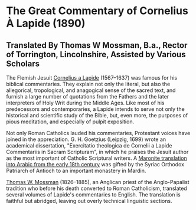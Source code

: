 # The Great Commentary of Cornelius À Lapide (1890)
## Translated By Thomas W Mossman, B.a., Rector of Torrington, Lincolnshire, Assisted by Various Scholars

The Flemish Jesuit [Cornelius a Lapide](https://en.wikisource.org/wiki/Catholic_Encyclopedia_(1913)/Cornelius_Cornelii_a_Lapide) (1567–1637) was famous for his biblical commentaries. They explain not only the literal, but also the allegorical, tropological, and anagogical sense of the sacred text, and furnish a large number of quotations from the Fathers and the later interpreters of Holy Writ during the Middle Ages. Like most of his predecessors and contemporaries, a Lapide intends to serve not only the historical and scientific study of the Bible, but, even more, the purposes of pious meditation, and especially of pulpit exposition.

Not only Roman Catholics lauded his commentaries, Protestant voices have joined in the appreciation. G. H. Goetzius (Leipzig, 1699) wrote an academical dissertation, "Exercitatio theologica de Cornelii a Lapide Commentariis in Sacram Scripturam", in which he praises the Jesuit author as the most important of Catholic Scriptural writers. A [Maronite translation into Arabic from the early 18th century](https://hmmlorientalia.wordpress.com/2011/12/07/cornelius-a-lapides-commentaries-in-arabic-garsuni/) was gifted by the Syriac Orthodox Patriarch of Antioch to an important monastery in Mardin.

[Thomas W. Mossman](https://en.wikisource.org/wiki/Mossman,_Thomas_Wimberley_(DNB00)) (1826–1885), an Anglican priest of the Anglo-Papalist tradition who before his death converted to Roman Catholicism, translated several volumes of Lapide's commentaries to English. The translation is faithful but abridged, leaving out overly technical linguistic sections.
